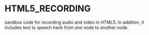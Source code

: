 HTML5_RECORDING
===============

sandbox code for recording audio and video in HTML5. In addition, it includes text to speech hack from one node to another node. 
